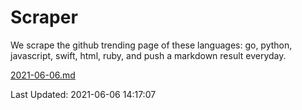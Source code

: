# Scraper

We scrape the github trending page of these languages: go, python, javascript, swift, html, ruby, and push a markdown result everyday.

[2021-06-06.md](https://github.com/henson/Scraper/blob/master/2021-06-06.md)

Last Updated: 2021-06-06 14:17:07